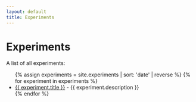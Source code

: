 ```yaml
---
layout: default
title: Experiments
---
```


# Experiments

A list of all experiments:

<ul>
{% assign experiments = site.experiments | sort: 'date' | reverse %}
{% for experiment in experiments %}
  <li>
    <a href="{{ experiment.url }}">{{ experiment.title }}</a> - {{ experiment.description }}
  </li>
{% endfor %}
</ul> 